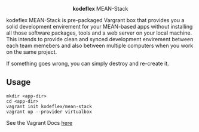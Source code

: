 <p align="center"><strong>kodeflex</strong> MEAN-Stack</p>

kodeflex MEAN-Stack is pre-packaged Vargrant box that provides you a solid development envirement for your MEAN-based apps without installing all those software packages, tools and a web server on your local machine. This intends to provide clean and synced development envirement between each team memebers and also between multiple computers when you work on the same project.

If something goes wrong, you can simply destroy and re-create it.

## Usage

```
mkdir <app-dir>
cd <app-dir>
vagrant init kodeflex/mean-stack
vagrant up --provider virtualbox
```

See the Vagrant Docs [here](https://www.vagrantup.com/docs/)